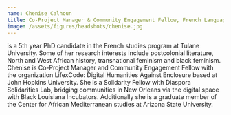 ```yaml
---
name: Chenise Calhoun
title: Co-Project Manager & Community Engagement Fellow, French Language Team
image: /assets/figures/headshots/chenise.jpg
---
```


is a 5th year PhD candidate in the French studies program at Tulane University. Some of her research interests include postcolonial literature, North and West African history, transnational feminism and black feminism. Chenise is Co-Project Manager and Community Engagement Fellow with the organization LifexCode: Digital Humanities Against Enclosure based at John Hopkins University. She is a Solidarity Fellow with Diaspora Solidarities Lab, bridging communities in New Orleans via the digital space with Black Louisiana Incubators. Additionally she is a graduate member of the Center for African Mediterranean studies at Arizona State University.